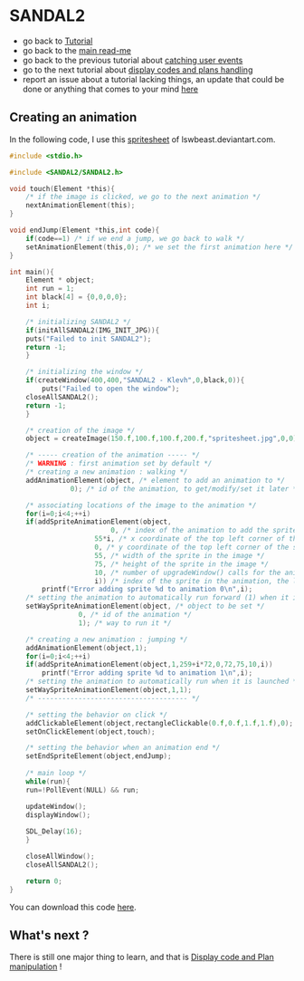 # SANDAL2

* go back to [Tutorial](Tutorial.md)
* go back to the [main read-me](../README.md)
* go back to the previous tutorial about [catching user events](events.md)
* go to the next tutorial about [display codes and plans handling](dc_plan.md)
* report an issue about a tutorial lacking things, an update that could be done or anything that comes to your mind [here](https://github.com/Klevh/SANDAL2/issues/new)

## Creating an animation

In the following code, I use this [spritesheet](https://github.com/Klevh/SANDAL2/raw/master/downloadable/spritesheet.jpg) of lswbeast.deviantart.com.

```c
#include <stdio.h>

#include <SANDAL2/SANDAL2.h>

void touch(Element *this){
    /* if the image is clicked, we go to the next animation */
    nextAnimationElement(this);
}

void endJump(Element *this,int code){
    if(code==1) /* if we end a jump, we go back to walk */
	setAnimationElement(this,0); /* we set the first animation here */
}

int main(){
    Element * object;
    int run = 1;
    int black[4] = {0,0,0,0};
    int i;

    /* initializing SANDAL2 */
    if(initAllSANDAL2(IMG_INIT_JPG)){
	puts("Failed to init SANDAL2");
	return -1;
    }

    /* initializing the window */
    if(createWindow(400,400,"SANDAL2 - Klevh",0,black,0)){
        puts("Failed to open the window");
	closeAllSANDAL2();
	return -1;
    }

    /* creation of the image */
    object = createImage(150.f,100.f,100.f,200.f,"spritesheet.jpg",0,0);

    /* ----- creation of the animation ----- */
    /* WARNING : first animation set by default */
    /* creating a new animation : walking */
    addAnimationElement(object, /* element to add an animation to */
			   0); /* id of the animation, to get/modify/set it later *

    /* associating locations of the image to the animation */
    for(i=0;i<4;++i)
	if(addSpriteAnimationElement(object,
			             0, /* index of the animation to add the sprite to */
				     55*i, /* x coordinate of the top left corner of the sprite in the image */
				     0, /* y coordinate of the top left corner of the sprite in the image */
				     55, /* width of the sprite in the image */
				     75, /* height of the sprite in the image */
				     10, /* number of upgradeWindow() calls for the animation to go from this sprite to the next one */
				     i)) /* index of the sprite in the animation, the last one added is the first one to run in normal way */
	    printf("Error adding sprite %d to animation 0\n",i);
    /* setting the animation to automatically run forward (1) when it is launched (can be set to manual (0) or automatic backward (-1)) */
    setWaySpriteAnimationElement(object, /* object to be set */
				 0, /* id of the animation */
				 1); /* way to run it */

    /* creating a new animation : jumping */
    addAnimationElement(object,1);
    for(i=0;i<4;++i)
	if(addSpriteAnimationElement(object,1,259+i*72,0,72,75,10,i))
	    printf("Error adding sprite %d to animation 1\n",i);
    /* setting the animation to automatically run when it is launched */
    setWaySpriteAnimationElement(object,1,1);
    /* ------------------------------------- */

    /* setting the behavior on click */
    addClickableElement(object,rectangleClickable(0.f,0.f,1.f,1.f),0);
    setOnClickElement(object,touch);

    /* setting the behavior when an animation end */
    setEndSpriteElement(object,endJump);
    
    /* main loop */
    while(run){
	run=!PollEvent(NULL) && run;

	updateWindow();
	displayWindow();
	
	SDL_Delay(16);
    }

    closeAllWindow();
    closeAllSANDAL2();

    return 0;
}
```
You can download this code [here](https://github.com/Klevh/SANDAL2/raw/master/downloadable/animations.zip).

## What's next ?

There is still one major thing to learn, and that is [Display code and Plan manipulation](dc_plan.md) !